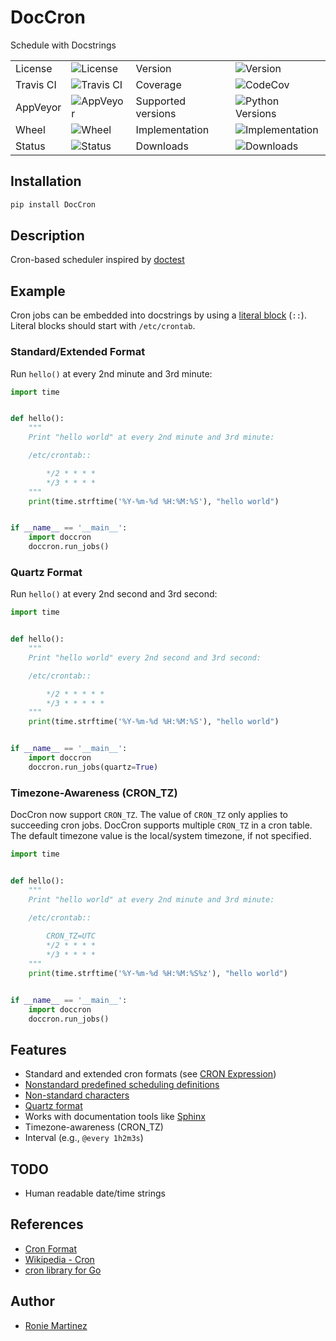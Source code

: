 # DocCron

Schedule with Docstrings

<table>
    <tr>
        <td>License</td>
        <td><img src='https://img.shields.io/pypi/l/DocCron.svg' alt="License"></td>
        <td>Version</td>
        <td><img src='https://img.shields.io/pypi/v/DocCron.svg' alt="Version"></td>
    </tr>
    <tr>
        <td>Travis CI</td>
        <td><img src='https://travis-ci.org/roniemartinez/DocCron.svg?branch=master' alt="Travis CI"></td>
        <td>Coverage</td>
        <td><img src='https://codecov.io/gh/roniemartinez/DocCron/branch/master/graph/badge.svg' alt="CodeCov"></td>
    </tr>
    <tr>
        <td>AppVeyor</td>
        <td><img src='https://ci.appveyor.com/api/projects/status/ceqj4tmh13r8hc79/branch/master?svg=true' alt="AppVeyor"></td>
        <td>Supported versions</td>
        <td><img src='https://img.shields.io/pypi/pyversions/DocCron.svg' alt="Python Versions"></td>
    </tr>
    <tr>
        <td>Wheel</td>
        <td><img src='https://img.shields.io/pypi/wheel/DocCron.svg' alt="Wheel"></td>
        <td>Implementation</td>
        <td><img src='https://img.shields.io/pypi/implementation/DocCron.svg' alt="Implementation"></td>
    </tr>
    <tr>
        <td>Status</td>
        <td><img src='https://img.shields.io/pypi/status/DocCron.svg' alt="Status"></td>
        <td>Downloads</td>
        <td><img src='https://img.shields.io/pypi/dm/DocCron.svg' alt="Downloads"></td>
    </tr>
</table>

## Installation

```bash
pip install DocCron
```

## Description

Cron-based scheduler inspired by [doctest](https://en.wikipedia.org/wiki/Doctest)

## Example

Cron jobs can be embedded into docstrings by using a [literal block](http://www.sphinx-doc.org/en/master/usage/restructuredtext/basics.html#literal-blocks) (`::`). Literal blocks should start with `/etc/crontab`.

### Standard/Extended Format

Run `hello()` at every 2nd minute and 3rd minute:

```python
import time


def hello():
    """
    Print "hello world" at every 2nd minute and 3rd minute:

    /etc/crontab::

        */2 * * * *
        */3 * * * *
    """
    print(time.strftime('%Y-%m-%d %H:%M:%S'), "hello world")


if __name__ == '__main__':
    import doccron
    doccron.run_jobs()

```

### Quartz Format

Run `hello()` at every 2nd second and 3rd second:

```python
import time


def hello():
    """
    Print "hello world" every 2nd second and 3rd second:

    /etc/crontab::

        */2 * * * * *
        */3 * * * * *
    """
    print(time.strftime('%Y-%m-%d %H:%M:%S'), "hello world")


if __name__ == '__main__':
    import doccron
    doccron.run_jobs(quartz=True)

```

### Timezone-Awareness (CRON_TZ)

DocCron now support `CRON_TZ`. The value of `CRON_TZ` only applies to succeeding cron jobs.
DocCron supports multiple `CRON_TZ` in a cron table. The default timezone value is the local/system timezone, if not specified. 

```python
import time


def hello():
    """
    Print "hello world" at every 2nd minute and 3rd minute:

    /etc/crontab::
    
        CRON_TZ=UTC
        */2 * * * *
        */3 * * * *
    """
    print(time.strftime('%Y-%m-%d %H:%M:%S%z'), "hello world")


if __name__ == '__main__':
    import doccron
    doccron.run_jobs()

```

## Features

- Standard and extended cron formats (see [CRON Expression](https://en.wikipedia.org/wiki/Cron#CRON_expression))
- [Nonstandard predefined scheduling definitions](https://en.wikipedia.org/wiki/Cron#Nonstandard_predefined_scheduling_definitions)
- [Non-standard characters](https://en.wikipedia.org/wiki/Cron#Non-standard_characters)
- [Quartz format](http://www.quartz-scheduler.org/documentation/quartz-2.x/tutorials/crontrigger.html)
- Works with documentation tools like [Sphinx](https://github.com/sphinx-doc/sphinx)
- Timezone-awareness (CRON_TZ)
- Interval (e.g., `@every 1h2m3s`)

## TODO

- Human readable date/time strings 

## References

- [Cron Format](http://www.nncron.ru/help/EN/working/cron-format.htm)
- [Wikipedia - Cron](https://en.wikipedia.org/wiki/Cron)
- [cron library for Go](https://godoc.org/github.com/revel/cron)

## Author

- [Ronie Martinez](mailto:ronmarti18@gmail.com)